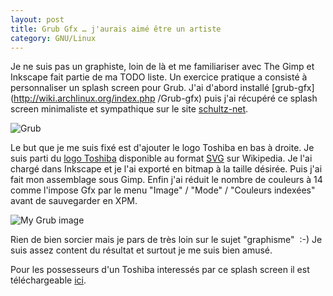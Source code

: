 ```yaml
---
layout: post
title: Grub Gfx … j'aurais aimé être un artiste
category: GNU/Linux
---
```


Je ne suis pas un graphiste, loin de là et me familiariser avec The Gimp et Inkscape fait partie de ma TODO
liste. Un exercice pratique a consisté à personnaliser un splash screen pour
Grub. <!-- more --> J'ai d'abord installé [grub-gfx](http://wiki.archlinux.org/index.php
/Grub-gfx) puis j'ai récupéré ce splash screen minimaliste et sympathique sur
le site [schultz-net](http://www.schultz-net.dk/grub.html).

![Grub](http://www.schultz-net.dk/images/grub/black.gif)

Le but que je me suis fixé est d'ajouter le logo Toshiba en bas à droite. Je suis parti du [logo
Toshiba](http://fr.wikipedia.org/wiki/Fichier:Toshiba_logo.svg) disponible au
format [SVG](http://fr.wikipedia.org/wiki/Svg) sur Wikipedia. Je l'ai chargé
dans Inkscape et je l'ai exporté en bitmap à la taille désirée. Puis j'ai
fait mon assemblage sous Gimp. Enfin j'ai réduit le nombre de couleurs à 14
comme l'impose Gfx par le menu "Image" / "Mode" / "Couleurs indexées" avant de
sauvegarder en XPM.

![My Grub image](/images/01x/my_grub_image.jpg)

Rien de bien sorcier mais je pars de très loin sur le sujet "graphisme"  :-)
Je suis assez content du résultat et surtout je me suis bien amusé.

Pour les possesseurs d'un Toshiba interessés par ce splash screen il est
téléchargeable [ici](/documents/my_grub_image.xpm).
